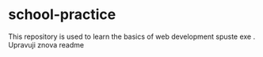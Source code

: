 # school-practice
This repository is used to learn the basics of web development
spuste exe . Upravuji znova readme
